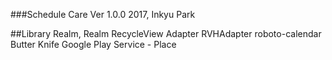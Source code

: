 ###Schedule Care Ver 1.0.0
2017, Inkyu Park

##Library
Realm, Realm RecycleView Adapter
RVHAdapter
roboto-calendar
Butter Knife
Google Play Service - Place

